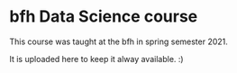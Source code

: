 # bfh Data Science course
This course was taught at the bfh in spring semester 2021.

It is uploaded here to keep it alway available. :)
